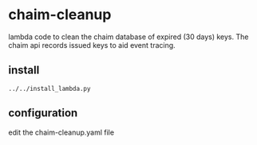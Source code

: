 # chaim-cleanup
lambda code to clean the chaim database of expired (30 days) keys.
The chaim api records issued keys to aid event tracing.

## install
```
../../install_lambda.py
```

## configuration
edit the chaim-cleanup.yaml file

[modeline]: # ( vim: set ft=markdown tw=74 fenc=utf-8 spell spl=en_gb mousemodel=popup: )
